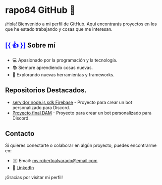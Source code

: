 # rapo84 GitHub 👋

¡Hola! Bienvenido a mi perfil de GitHub. Aquí encontrarás proyectos en los que he estado trabajando y cosas que me interesan. 

## <font color="blue">[{ :thumbsup: }]</font> Sobre mí
- 💻 Apasionado por la programación y la tecnología.
- 📚 Siempre aprendiendo cosas nuevas.
- 🔧 Explorando nuevas herramientas y frameworks.

## Repositorios Destacados.
-  [servidor node.js sdk Firebase](https://github.com/rapo84/ServerFirebaseSDK) - Proyecto para crear un bot personalizado para Discord.
-  [Proyecto final DAM](https://github.com/rapo84/ProyectoDAM) - Proyecto para crear un bot personalizado para Discord.

## Contacto
Si quieres conectarte o colaborar en algún proyecto, puedes encontrarme en:
- ✉️ Email: mv.robertoalvarado@email.com
- 🔗 [LinkedIn](https://www.linkedin.com/in/roberto-josé-alvarado-peña-b3940b94/)

¡Gracias por visitar mi perfil! 
